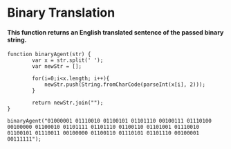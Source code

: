 # Binary Translation
#### This function returns an English translated sentence of the passed binary string.
```
function binaryAgent(str) {
  		var x = str.split(' ');
		var newStr = [];
		
		for(i=0;i<x.length; i++){
			newStr.push(String.fromCharCode(parseInt(x[i], 2)));
		}
		
		return newStr.join("");
}

binaryAgent("01000001 01110010 01100101 01101110 00100111 01110100 00100000 01100010 01101111 01101110 01100110 01101001 01110010 01100101 01110011 00100000 01100110 01110101 01101110 00100001 00111111");
```